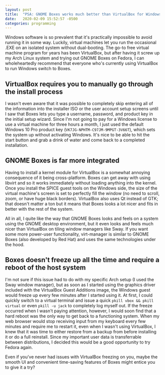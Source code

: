 ```yaml
---
layout: post
title:  "PSA: GNOME Boxes works much better than VirtualBox for Windows VMs on Linux"
date:   2020-02-09 15:52:57 -0500
categories: programming
---
```

Windows software is so prevalent that it's practically impossible to avoid running it in some way. Luckily, virtual machines let you run the occasional .EXE on an isolated system without dual-booting. The go-to free virtual machine program for years has been VirtualBox, but after having it screw up my Arch Linux system and trying out GNOME Boxes on Fedora, I can wholeheartedly recommend that everyone who's currently using VirtualBox to run Windows switch to Boxes. 

## VirtualBox requires you to manually go through the install process
I wasn't even aware that it was possible to completely skip entering all of the information into the installer ISO or the user account setup screens until I saw that Boxes lets you type a username, password, and product key in the initial setup wizard. Since I'm not going to pay for a Windows license to use a virtual machine for three hours a month, I just used the default Windows 10 Pro product key (`VK7JG-NPHTM-C97JM-9MPGT-3V66T`), which sets the system up without activating Windows. It's nice to be able to hit the start button and grab a drink of water and come back to a completed installation. 

## GNOME Boxes is far more integrated
Having to install a kernel module for VirtualBox is a somewhat annoying consequence of it being cross-platform. Boxes can get away with using libvirt and so it works immediately without loading anything into the kernel. Once you install the SPICE guest tools on the Windows side, the size of the virtual machine's screen is set to perfectly fill the window (no need to scroll, zoom, or have huge black borders). VirtualBox also uses Qt instead of GTK; that doesn't matter a ton but it means that Boxes looks a lot nicer and fits in better with the rest of the system. 

All in all, I quite like the way that GNOME Boxes looks and feels on a system using the GNOME desktop environment, but it even looks and feels much nicer than VirtualBox on tiling window managers like Sway. If you want some more power-user functionality, virt-manager is similar to GNOME Boxes (also developed by Red Hat) and uses the same technologies under the hood. 

## Boxes doesn't freeze up all the time and require a reboot of the host system
I'm not sure if this issue had to do with my specific Arch setup (I used the Sway window manager), but as soon as I started using the graphics driver included with the VirtualBox Guest Additions image, the Windows guest would freeze up every few minutes after I started using it. At first, I could quickly switch to a virtual terminal and issue a quick `pkill vbox && pkill virtual` or even `pkill -u jack` to completely log myself out. If the freeze occurred when I wasn't paying attention, however, I would soon find that a hard reboot was the only way to get back to a functioning system. When my web browser would stop receiving input from my keyboard every few minutes and require me to restart it, even when I wasn't using VirtualBox, I knew that it was time to either restore from a backup from before installing it or do a full reinstall. Since my important user data is transferrable between distributions, I decided this would be a good opportunity to try Fedora again. 

Even if you've never had issues with VirtualBox freezing on you, maybe the smooth UI and convenient time-saving features of Boxes might entice you to give it a try? 